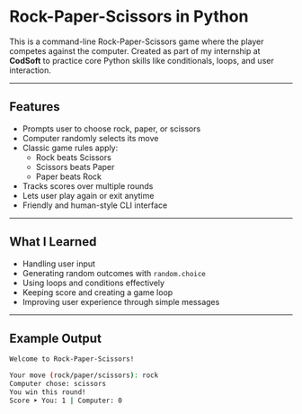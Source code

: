 # Rock-Paper-Scissors in Python

This is a command-line Rock-Paper-Scissors game where the player competes against the computer. Created as part of my internship at **CodSoft** to practice core Python skills like conditionals, loops, and user interaction.

---

## Features

- Prompts user to choose rock, paper, or scissors
- Computer randomly selects its move
- Classic game rules apply:
  - Rock beats Scissors
  - Scissors beats Paper
  - Paper beats Rock
- Tracks scores over multiple rounds
- Lets user play again or exit anytime
- Friendly and human-style CLI interface

---

## What I Learned

- Handling user input
- Generating random outcomes with `random.choice`
- Using loops and conditions effectively
- Keeping score and creating a game loop
- Improving user experience through simple messages

---

## Example Output

```bash
Welcome to Rock-Paper-Scissors!

Your move (rock/paper/scissors): rock
Computer chose: scissors
You win this round!
Score ➤ You: 1 | Computer: 0
